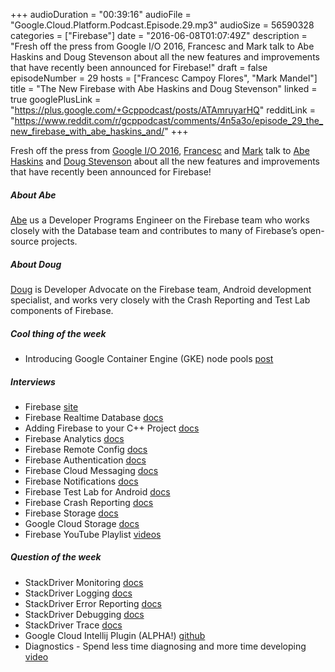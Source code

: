 +++
audioDuration = "00:39:16"
audioFile = "Google.Cloud.Platform.Podcast.Episode.29.mp3"
audioSize = 56590328
categories = ["Firebase"]
date = "2016-06-08T01:07:49Z"
description = "Fresh off the press from Google I/O 2016, Francesc and Mark talk to Abe Haskins and Doug Stevenson about all the new features and improvements that have recently been announced for Firebase!"
draft = false
episodeNumber = 29
hosts = ["Francesc Campoy Flores", "Mark Mandel"]
title = "The New Firebase with Abe Haskins and Doug Stevenson"
linked = true
googlePlusLink = "https://plus.google.com/+Gcppodcast/posts/ATAmruyarHQ"
redditLink = "https://www.reddit.com/r/gcppodcast/comments/4n5a3o/episode_29_the_new_firebase_with_abe_haskins_and/"
+++

Fresh off the press from [Google I/O 2016](https://events.google.com/io2016/), [Francesc](https://twitter.com/francesc) 
and [Mark](https://twitter.com/neurotic) talk to [Abe Haskins](https://twitter.com/abeisgreat) and 
[Doug Stevenson](https://twitter.com/CodingDoug) about all the new features and improvements that have recently been
announced for Firebase!

<!--more-->

##### About Abe

[Abe](https://twitter.com/abeisgreat) us a Developer Programs Engineer on the Firebase team who works closely with the 
Database team and contributes to many of Firebase’s open-source projects.

##### About Doug

[Doug](https://twitter.com/CodingDoug) is Developer Advocate on the Firebase team, 
Android development specialist, and works very closely with the Crash Reporting and Test Lab components of Firebase.

##### Cool thing of the week

- Introducing Google Container Engine (GKE) node pools [post](https://cloudplatform.googleblog.com/2016/05/introducing-Google-Container-Engine-GKE-node-pools.html)
 
##### Interviews

- Firebase [site](https://firebase.google.com/)
- Firebase Realtime Database [docs](https://firebase.google.com/docs/database/)
- Adding Firebase to your C++ Project [docs](https://firebase.google.com/docs/cpp/setup)
- Firebase Analytics [docs](https://firebase.google.com/docs/analytics/)
- Firebase Remote Config [docs](https://firebase.google.com/docs/remote-config/)
- Firebase Authentication [docs](https://firebase.google.com/docs/auth/)
- Firebase Cloud Messaging [docs](https://firebase.google.com/docs/cloud-messaging/)
- Firebase Notifications [docs](https://firebase.google.com/docs/notifications/)
- Firebase Test Lab for Android [docs](https://firebase.google.com/docs/test-lab/)
- Firebase Crash Reporting [docs](https://firebase.google.com/docs/crash/)
- Firebase Storage [docs](https://firebase.google.com/docs/storage/)
- Google Cloud Storage [docs](https://cloud.google.com/storage/docs/)
- Firebase YouTube Playlist [videos](https://www.youtube.com/user/Firebase)

##### Question of the week

- StackDriver Monitoring [docs](https://cloud.google.com/monitoring/docs/)
- StackDriver Logging [docs](https://cloud.google.com/logging/docs/)
- StackDriver Error Reporting [docs](https://cloud.google.com/error-reporting/docs/)
- StackDriver Debugging [docs](https://cloud.google.com/debugger/docs/)
- StackDriver Trace [docs](https://cloud.google.com/trace/docs/)
- Google Cloud Intellij Plugin (ALPHA!) [github](https://github.com/GoogleCloudPlatform/gcloud-intellij)
- Diagnostics - Spend less time diagnosing and more time developing [video](https://www.youtube.com/watch?v=AUW4ZEhhk_w)